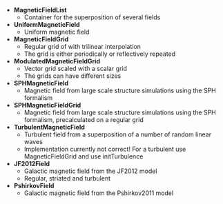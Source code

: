 * **MagneticFieldList**
  * Container for the superposition of several fields
* **UniformMagneticField**
  * Uniform magnetic field
* **MagneticFieldGrid**
  * Regular grid of with trilinear interpolation
  * The grid is either periodically or reflectively repeated
* **ModulatedMagneticFieldGrid**
  * Vector grid scaled with a scalar grid
  * The grids can have different sizes
* **SPHMagneticField**
  * Magnetic field from large scale structure simulations using the SPH formalism
* **SPHMagneticFieldGrid**
  * Magnetic field from large scale structure simulations using the SPH formalism, precalculated on a regular grid
* **TurbulentMagneticField**
  * Turbulent field from a superposition of a number of random linear waves
  * Implementation currently not correct! For a turbulent use MagneticFieldGrid and use initTurbulence
* **JF2012Field**
  * Galactic magnetic field from the JF2012 model
  * Regular, striated and turbulent
* **PshirkovField**
  * Galactic magnetic field from the Pshirkov2011 model
